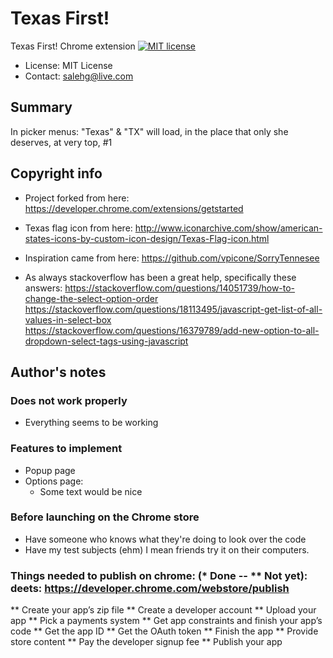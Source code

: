 # Texas First!
Texas First! Chrome extension
[![MIT license](https://img.shields.io/badge/license-MIT-lightgrey.svg)](https://raw.githubusercontent.com/harvard-ios/assignment-5-almto3/master/LICENSE.txt)
* License: MIT License
* Contact: salehg@live.com

## Summary
  In picker menus: "Texas" & "TX" will load, in the place that only she deserves, at very top, #1

## Copyright info
  * Project forked from here:
    https://developer.chrome.com/extensions/getstarted

  * Texas flag icon from here:
    http://www.iconarchive.com/show/american-states-icons-by-custom-icon-design/Texas-Flag-icon.html

  * Inspiration came from here:
    https://github.com/vpicone/SorryTennesee

  * As always stackoverflow has been a great help, specifically these answers:
    https://stackoverflow.com/questions/14051739/how-to-change-the-select-option-order
    https://stackoverflow.com/questions/18113495/javascript-get-list-of-all-values-in-select-box
    https://stackoverflow.com/questions/16379789/add-new-option-to-all-dropdown-select-tags-using-javascript

## Author's notes

### Does not work properly
  * Everything seems to be working

### Features to implement
  * Popup page
  * Options page:
    * Some text would be nice

### Before launching on the Chrome store
  * Have someone who knows what they're doing to look over the code
  * Have my test subjects (ehm) I mean friends try it on their computers.


### Things needed to publish on chrome: (* Done -- ** Not yet): deets: https://developer.chrome.com/webstore/publish
  ** Create your app’s zip file
  ** Create a developer account
  ** Upload your app
  ** Pick a payments system
  ** Get app constraints and finish your app’s code
  ** Get the app ID
  ** Get the OAuth token
  ** Finish the app
  ** Provide store content
  ** Pay the developer signup fee
  ** Publish your app
